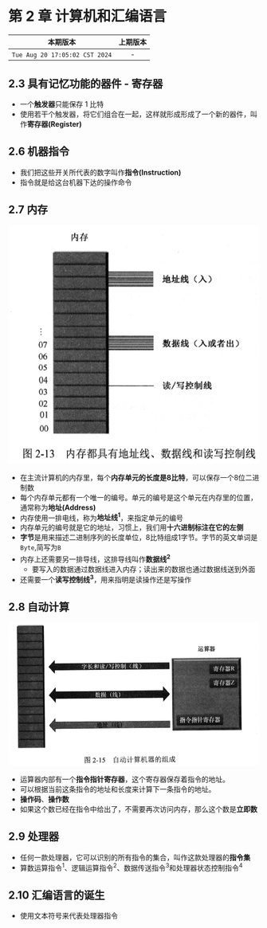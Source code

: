 # 第 2 章 计算机和汇编语言

|本期版本|上期版本|
|:---:|:---:|
`Tue Aug 20 17:05:02 CST 2024` | -

## 2.3 具有记忆功能的器件 - 寄存器

* 一个**触发器**只能保存 1 比特
* 使用若干个触发器，将它们组合在一起，这样就形成形成了一个新的器件，叫作**寄存器(Register)**

## 2.6 机器指令

* 我们把这些开关所代表的数字叫作**指令(Instruction)**
* 指令就是给这台机器下达的操作命令

## 2.7 内存

<img src="./01.png" />

* 在主流计算机的内存里，每个**内存单元的长度是8比特**，可以保存一个8位二进制数
* 每个内存单元都有一个唯一的编号。单元的编号是这个单元在内存里的位置，通常称为**地址(Address)**
* 内存使用一排电线，称为**地址线<sup>1</sup>**，来指定单元的编号
* 内存单元的编号就是它的地址，习惯上，我们用**十六进制标注在它的左侧**
* **字节**是用来描述二进制序列的长度单位，8比特组成1字节。字节的英文单词是 `Byte`,简写为`B`
* 内存上还需要另一排导线，这排导线叫作**数据线<sup>2<sup>**
	* 要写入的数据通过数据线进入内存；读出来的数据也通过数据线送到外面
* 还需要一个**读写控制线<sup>3</sup>**，用来指明是读操作还是写操作

## 2.8 自动计算

<img src="./02.png" />

* 运算器内部有一个**指令指针寄存器**，这个寄存器保存着指令的地址。
* 可以根据当前这条指令的地址和长度来计算下一条指令的地址。
* **操作码**、**操作数**
* 如果这个数已经在指令中给出了，不需要再次访问内存，那么这个数是**立即数**


## 2.9 处理器

* 任何一款处理器，它可以识别的所有指令的集合，叫作这款处理器的**指令集**
* 算数运算指令<sup>1</sup>、逻辑运算指令<sup>2</sup>、数据传送指令<sup>3</sup>和处理器状态控制指令<sup>4</sup>

## 2.10 汇编语言的诞生

* 使用文本符号来代表处理器指令